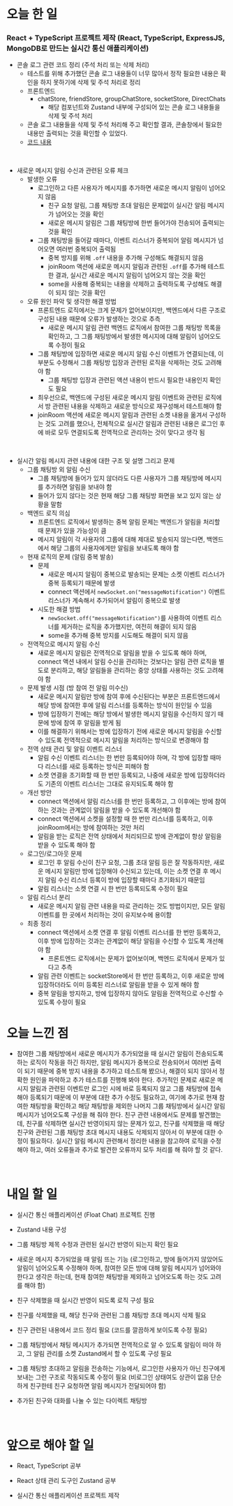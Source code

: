 # 오늘 한 일

### React + TypeScript 프로젝트 제작 (React, TypeScript, ExpressJS, MongoDB로 만드는 실시간 통신 애플리케이션)

- 콘솔 로그 관련 코드 정리 (주석 처리 또는 삭제 처리)
  - 테스트를 위해 추가했던 콘솔 로그 내용들이 너무 많아서 정작 필요한 내용은 확인을 하지 못하기에 삭제 및 주석 처리로 정리
  - 프론트엔드
    - chatStore, friendStore, groupChatStore, socketStore, DirectChats
      - 해당 컴포넌트와 Zustand 내부에 구성되어 있는 콘솔 로그 내용들을 삭제 및 주석 처리
  - 콘솔 로그 내용들을 삭제 및 주석 처리해 주고 확인할 결과, 콘솔창에서 필요한 내용만 출력되는 것을 확인할 수 있었다.
  - [코드 내용](https://github.com/jeongsangtae/float-chat/commit/02097d42be4f4b0793a81130f5480aa2965b42f4)

<br />

- 새로운 메시지 알림 수신과 관련된 오류 체크
  - 발생한 오류
    - 로그인하고 다른 사용자가 메시지를 추가하면 새로운 메시지 알림이 넘어오지 않음
      - 친구 요청 알림, 그룹 채팅방 초대 알림은 문제없이 실시간 알림 메시지가 넘어오는 것을 확인
      - 새로운 메시지 알림은 그룹 채팅방에 한번 들어가야 전송되어 출력되는 것을 확인
    - 그룹 채팅방을 들어갈 때마다, 이벤트 리스너가 중복되어 알림 메시지가 넘어오면 여러번 중복되어 출력됨
      - 중복 방지를 위해 `.off` 내용을 추가해 구성해도 해결되지 않음
      - joinRoom 액션에 새로운 메시지 알림과 관련된 `.off`를 추가해 테스트한 결과, 실시간 새로운 메시지 알림이 넘어오지 않는 것을 확인
      - some을 사용해 중복되는 내용을 삭제하고 출력하도록 구성해도 해결이 되지 않는 것을 확인
  - 오류 원인 파악 및 생각한 해결 방법
    - 프론트엔드 로직에서는 크게 문제가 없어보이지만, 백엔드에서 다른 구조로 구성된 내용 때문에 오류가 발생하는 것으로 추측
      - 새로운 메시지 알림 관련 백엔드 로직에서 참여한 그룹 채팅방 목록을 확인하고, 그 그룹 채팅방에서 발생한 메시지에 대해 알림이 넘어오도록 수정이 필요
    - 그룹 채팅방에 입장하면 새로운 메시지 알림 수신 이벤트가 연결되는데, 이 부분도 수정해서 그룹 채팅방 입장과 관련된 로직을 삭제하는 것도 고려해야 함
      - 그룹 채팅방 입장과 관련된 액션 내용이 반드시 필요한 내용인지 확인도 필요
    - 최우선으로, 백엔드에 구성된 새로운 메시지 알림 이벤트와 관련된 로직에서 방 관련된 내용을 삭제하고 새로운 방식으로 재구성해서 테스트해야 함
    - joinRoom 액션에 새로운 메시지 알림과 관련된 소켓 내용을 옮겨서 구성하는 것도 고려를 했으나, 전체적으로 실시간 알림과 관련된 내용은 로그인 후에 바로 모두 연결되도록 전역적으로 관리하는 것이 맞다고 생각 됨

<br />

- 실시간 알림 메시지 관련 내용에 대한 구조 및 설명 그리고 문제
  - 그룹 채팅방 외 알림 수신
    - 그룹 채팅방에 들어가 있지 않더라도 다른 사용자가 그룹 채팅방에 메시지를 추가하면 알림을 보내야 함
    - 들어가 있지 않다는 것은 현재 해당 그룹 채팅방 화면을 보고 있지 않는 상황을 말함
  - 백엔드 로직 의심
    - 프론트엔드 로직에서 발생하는 중복 알림 문제는 백엔드가 알림을 처리할 때 문제가 있을 가능성이 큼
    - 메시지 알림이 각 사용자의 그룹에 대해 제대로 발송되지 않는다면, 백엔드에서 해당 그룹의 사용자에게만 알림을 보내도록 해야 함
  - 현재 로직의 문제 (알림 중복 발송)
    - 문제
      - 새로운 메시지 알림이 중복으로 발송되는 문제는 소켓 이벤트 리스너가 중복 등록되기 때문에 발생
      - connect 액션에서 `newSocket.on("messageNotification")` 이벤트 리스너가 계속해서 추가되어서 알림이 중복으로 발생
    - 시도한 해결 방법
      - `newSocket.off("messageNotification")`를 사용하여 이벤트 리스너를 제거하는 로직을 추가했지만, 여전히 해결이 되지 않음
      - some을 추가해 중복 방지를 시도해도 해결이 되지 않음
  - 전역적으로 메시지 알림 수신
    - 새로운 메시지 알림은 전역적으로 알림을 받을 수 있도록 해야 하며, connect 액션 내에서 알림 수신을 관리하는 것보다는 알림 관련 로직을 별도로 분리하고, 해당 알림들을 관리하는 중앙 상태를 사용하는 것도 고려해야 함
  - 문제 발생 시점 (방 참여 전 알림 미수신)
    - 새로운 메시지 알림만 방에 참여 후에 수신된다는 부분은 프론트엔드에서 해당 방에 참여한 후에 알림 리스너를 등록하는 방식이 원인일 수 있음
    - 방에 입장하기 전에는 해당 방에서 발생한 메시지 알림을 수신하지 않기 때문에 방에 참여 후 알림을 받게 됨
    - 이를 해결하기 위해서는 방에 입장하기 전에 새로운 메시지 알림을 수신할 수 있도록 전역적으로 메시지 알림을 처리하는 방식으로 변경해야 함
  - 전역 상태 관리 및 알림 이벤트 리스너
    - 알림 수신 이벤트 리스너는 한 번만 등록되어야 하며, 각 방에 입장할 때마다 리스너를 새로 등록하는 방식은 피해야 함
    - 소켓 연결을 초기화할 때 한 번만 등록되고, 나중에 새로운 방에 입장하더라도 기존의 이벤트 리스너는 그대로 유지되도록 해야 함
  - 개선 방안
    - connect 액션에서 알림 리스너를 한 번만 등록하고, 그 이후에는 방에 참여하는 것과는 관계없이 알림을 받을 수 있도록 개선해야 함
    - connect 액션에서 소켓을 설정할 때 한 번만 리스너를 등록하고, 이후 joinRoom에서는 방에 참여하는 것만 처리
    - 알림을 받는 로직은 전역 상태에서 처리되므로 방에 관계없이 항상 알림을 받을 수 있도록 해야 함
  - 로그인/로그아웃 문제
    - 로그인 후 알림 수신이 친구 요청, 그룹 초대 알림 등은 잘 작동하지만, 새로운 메시지 알림만 방에 입장해야 수신되고 있는데, 이는 소켓 연결 후 메시지 알림 수신 리스너 등록이 방에 입장할 때마다 초기화되기 때문임
    - 알림 리스너는 소켓 연결 시 한 번만 등록되도록 수정이 필요
  - 알림 리스너 분리
    - 새로운 메시지 알림 관련 내용을 따로 관리하는 것도 방법이지만, 모든 알림 이벤트를 한 곳에서 처리하는 것이 유지보수에 용이함
  - 최종 정리
    - connect 액션에서 소켓 연결 후 알림 이벤트 리스너를 한 번만 등록하고, 이후 방에 입장하는 것과는 관계없이 해당 알림을 수신할 수 있도록 개선해야 함
      - 프론트엔드 로직에서는 문제가 없어보이며, 백엔드 로직에서 문제가 있다고 추측
    - 알림 관련 이벤트는 socketStore에서 한 번만 등록하고, 이후 새로운 방에 입장하더라도 이미 등록된 리스너로 알림을 받을 수 있게 해야 함
    - 중복 알림을 방지하고, 방에 입장하지 않아도 알림을 전역적으로 수신할 수 있도록 수정이 필요

# 오늘 느낀 점

- 참여한 그룹 채팅방에서 새로운 메시지가 추가되었을 때 실시간 알림이 전송되도록 하는 로직이 작동을 하긴 하지만, 알림 메시지가 중복으로 전송되어서 여러번 출력이 되기 때문에 중복 방지 내용을 추가하고 테스트해 봤으나, 해결이 되지 않아서 정확한 원인을 파악하고 추가 테스트를 진행해 봐야 한다. 추가적인 문제로 새로운 메시지 알림과 관련된 이벤트만 로그인 시에 바로 등록되지 않고 그룹 채팅방에 접속해야 등록되기 때문에 이 부분에 대한 추가 수정도 필요하고, 여기에 추가로 현재 참여한 채팅방을 확인하고 해당 채팅방을 제외한 나머지 그룹 채팅방에서 실시간 알림 메시지가 넘어오도록 구성을 해 줘야 한다. 친구 관련 내용에서도 문제를 발견했는데, 친구를 삭제하면 실시간 반영이되지 않는 문제가 있고, 친구를 삭제했을 때 해당 친구와 관련된 그룹 채팅방 초대 메시지 내용도 삭제되지 않아서 이 부분에 대한 수정이 필요하다. 실시간 알림 메시지 관련해서 정리한 내용을 참고하여 로직을 수정해야 하고, 여러 오류들과 추가로 발견한 오류까지 모두 처리를 해 줘야 할 것 같다.

<br />

# 내일 할 일

- 실시간 통신 애플리케이션 (Float Chat) 프로젝트 진행

- Zustand 내용 구성

- 그룹 채팅방 제목 수정과 관련된 실시간 반영이 되는지 확인 필요

- 새로운 메시지 추가되었을 때 알림 뜨는 기능 (로그인하고, 방에 들어가지 않았어도 알림이 넘어오도록 수정해야 하며, 참여한 모든 방에 대해 알림 메시지가 넘어와야 한다고 생각은 하는데, 현재 참여한 채팅방을 제외하고 넘어오도록 하는 것도 고려를 해야 함)

- 친구 삭제했을 때 실시간 반영이 되도록 로직 구성 필요

- 친구를 삭제했을 때, 해당 친구와 관련된 그룹 채팅방 초대 메시지 삭제 필요

- 친구 관련된 내용에서 코드 정리 필요 (코드를 깔끔하게 보이도록 수정 필요)

- 그룹 채팅방에서 채팅 메시지가 추가되면 전역적으로 알 수 있도록 알림이 떠야 하고, 그 알림 관리를 소켓 Zustand에서 할 수 있도록 구성 필요

- 그룹 채팅방 초대하고 알림을 전송하는 기능에서, 로그인한 사용자가 아닌 친구에게 보내는 그런 구조로 작동되도록 수정이 필요 (비로그인 상태여도 상관이 없음 단순하게 친구한테 친구 요청하면 알림 메시지가 전달되어야 함)

- 추가된 친구와 대화를 나눌 수 있는 다이렉트 채팅방

<br />

# 앞으로 해야 할 일

- React, TypeScript 공부

- React 상태 관리 도구인 Zustand 공부

- 실시간 통신 애플리케이션 프로젝트 제작
